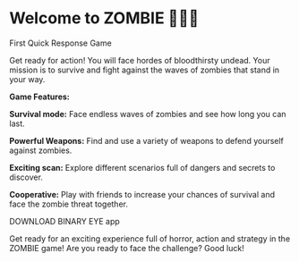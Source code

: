 # Welcome to ZOMBIE 🧟🧟‍♀️
First Quick Response Game

Get ready for action! You will face hordes of bloodthirsty undead. Your mission is to survive and fight against the waves of zombies that stand in your way. 

**Game Features:**

**Survival mode:** Face endless waves of zombies and see how long you can last. 

**Powerful Weapons:** Find and use a variety of weapons to defend yourself against zombies. 

**Exciting scan:** Explore different scenarios full of dangers and secrets to discover. 

**Cooperative:** Play with friends to increase your chances of survival and face the zombie threat together. 

DOWNLOAD BINARY EYE app

Get ready for an exciting experience full of horror, action and strategy in the ZOMBIE game! Are you ready to face the challenge? Good luck!
